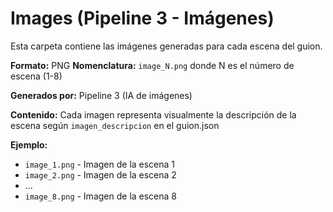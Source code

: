 # Images (Pipeline 3 - Imágenes)

Esta carpeta contiene las imágenes generadas para cada escena del guion.

**Formato:** PNG
**Nomenclatura:** `image_N.png` donde N es el número de escena (1-8)

**Generados por:** Pipeline 3 (IA de imágenes)

**Contenido:** Cada imagen representa visualmente la descripción de la escena según `imagen_descripcion` en el guion.json

**Ejemplo:**
- `image_1.png` - Imagen de la escena 1
- `image_2.png` - Imagen de la escena 2
- ...
- `image_8.png` - Imagen de la escena 8
